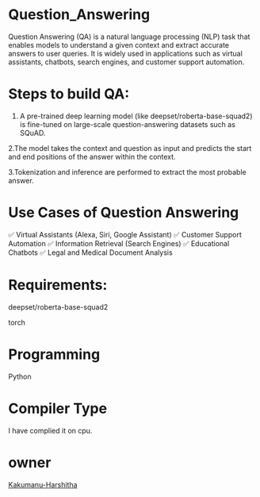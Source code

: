 # Question_Answering
Question Answering (QA) is a natural language processing (NLP) task that enables models to understand a given context and extract accurate answers to user queries. It is widely used in applications such as virtual assistants, chatbots, search engines, and customer support automation.

# Steps to build QA:
1. A pre-trained deep learning model (like deepset/roberta-base-squad2) is fine-tuned on large-scale question-answering datasets such as SQuAD.

2.The model takes the context and question as input and predicts the start and end positions of the answer within the context.

3.Tokenization and inference are performed to extract the most probable answer.

# Use Cases of Question Answering
✅ Virtual Assistants (Alexa, Siri, Google Assistant)
✅ Customer Support Automation
✅ Information Retrieval (Search Engines)
✅ Educational Chatbots
✅ Legal and Medical Document Analysis

# Requirements:
deepset/roberta-base-squad2

torch
# Programming
Python
# Compiler Type
I have complied it on cpu.
# owner
[Kakumanu-Harshitha](https://github.com/Kakumanu-Harshitha)
